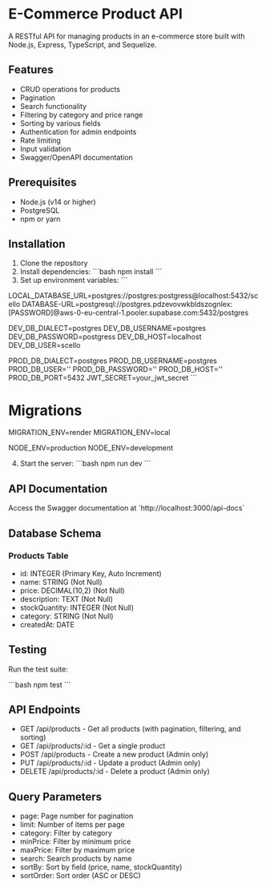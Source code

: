 # E-Commerce Product API

A RESTful API for managing products in an e-commerce store built with Node.js, Express, TypeScript, and Sequelize.

## Features

- CRUD operations for products
- Pagination
- Search functionality
- Filtering by category and price range
- Sorting by various fields
- Authentication for admin endpoints
- Rate limiting
- Input validation
- Swagger/OpenAPI documentation

## Prerequisites

- Node.js (v14 or higher)
- PostgreSQL
- npm or yarn

## Installation

1. Clone the repository
2. Install dependencies:
   \`\`\`bash
   npm install
   \`\`\`
3. Set up environment variables:
   \`\`\`

LOCAL_DATABASE_URL=postgres://postgres:postgress@localhost:5432/scello
DATABASE-URL=postgresql://postgres.pdzevovwkbldszognlex:[PASSWORD]@aws-0-eu-central-1.pooler.supabase.com:5432/postgres

DEV_DB_DIALECT=postgres
DEV_DB_USERNAME=postgres
DEV_DB_PASSWORD=postgress
DEV_DB_HOST=localhost
DEV_DB_USER=scello

PROD_DB_DIALECT=postgres
PROD_DB_USERNAME=postgres
PROD_DB_USER=''
PROD_DB_PASSWORD=''
PROD_DB_HOST=''
PROD_DB_PORT=5432
JWT_SECRET=your_jwt_secret
\`\`\`

# Migrations

MIGRATION_ENV=render
MIGRATION_ENV=local

NODE_ENV=production
NODE_ENV=development

4. Start the server:
   \`\`\`bash
   npm run dev
   \`\`\`

## API Documentation

Access the Swagger documentation at \`http://localhost:3000/api-docs\`

## Database Schema

### Products Table

- id: INTEGER (Primary Key, Auto Increment)
- name: STRING (Not Null)
- price: DECIMAL(10,2) (Not Null)
- description: TEXT (Not Null)
- stockQuantity: INTEGER (Not Null)
- category: STRING (Not Null)
- createdAt: DATE

## Testing

Run the test suite:

\`\`\`bash
npm test
\`\`\`

## API Endpoints

- GET /api/products - Get all products (with pagination, filtering, and sorting)
- GET /api/products/:id - Get a single product
- POST /api/products - Create a new product (Admin only)
- PUT /api/products/:id - Update a product (Admin only)
- DELETE /api/products/:id - Delete a product (Admin only)

## Query Parameters

- page: Page number for pagination
- limit: Number of items per page
- category: Filter by category
- minPrice: Filter by minimum price
- maxPrice: Filter by maximum price
- search: Search products by name
- sortBy: Sort by field (price, name, stockQuantity)
- sortOrder: Sort order (ASC or DESC)
